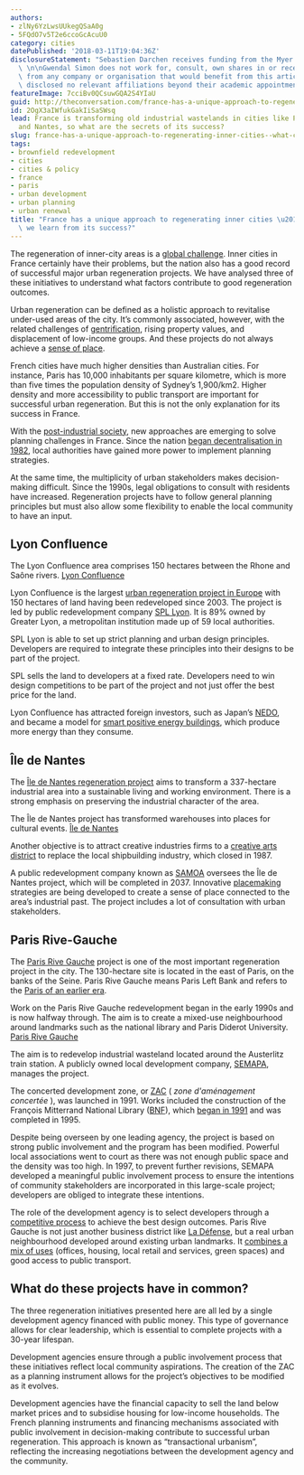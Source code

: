 ```yaml
---
authors:
- zlNy6YzLwsUUkegQSaA0g
- 5FQdO7v5T2e6ccoGcAcuU0
category: cities
datePublished: '2018-03-11T19:04:36Z'
disclosureStatement: "Sebastien Darchen receives funding from the Myer Foundation.\
  \ \n\nGwendal Simon does not work for, consult, own shares in or receive funding\
  \ from any company or organisation that would benefit from this article, and has\
  \ disclosed no relevant affiliations beyond their academic appointment."
featureImage: 7cciBv0QCsuwGQA2S4YIaU
guid: http://theconversation.com/france-has-a-unique-approach-to-regenerating-inner-cities-what-can-we-learn-from-its-success-91652
id: 2OgX3aIWfukGakIiSaSWsq
lead: France is transforming old industrial wastelands in cities like Paris, Lyon
  and Nantes, so what are the secrets of its success?
slug: france-has-a-unique-approach-to-regenerating-inner-cities--what-can-we-learn-from-its-success
tags:
- brownfield redevelopment
- cities
- cities & policy
- france
- paris
- urban development
- urban planning
- urban renewal
title: "France has a unique approach to regenerating inner cities \u2013 what can\
  \ we learn from its success?"
---
```

The regeneration of inner-city areas is a [global challenge](http://www.worldbank.org/en/news/press-release/2016/07/13/How-eight-cities-succeeded-in-rejuvenating-their-urban-land). Inner cities in France certainly have their problems, but the nation also has a good record of successful major urban regeneration projects. We have analysed three of these initiatives to understand what factors contribute to good regeneration outcomes.

Urban regeneration can be defined as a holistic approach to revitalise under-used areas of the city. It’s commonly associated, however, with the related challenges of [gentrification](https://en.wikipedia.org/wiki/Gentrification), rising property values, and displacement of low-income groups. And these projects do not always achieve a [sense of place](http://www.worldcitiescultureforum.com/news/urban-regeneration-can-cities-stay-unique). 


French cities have much higher densities than Australian cities. For instance, Paris has 10,000 inhabitants per square kilometre, which is more than five times the population density of Sydney’s 1,900/km2. Higher density and more accessibility to public transport are important for successful urban regeneration. But this is not the only explanation for its success in France. 

With the [post-industrial society](https://www.britannica.com/topic/postindustrial-society), new approaches are emerging to solve planning challenges in France. Since the nation [began decentralisation in 1982](https://en.wikipedia.org/wiki/Decentralisation_in_France), local authorities have gained more power to implement planning strategies. 

At the same time, the multiplicity of urban stakeholders makes decision-making difficult. Since the 1990s, legal obligations to consult with residents have increased. Regeneration projects have to follow general planning principles but must also allow some flexibility to enable the local community to have an input.

## Lyon Confluence

[](https://images.theconversation.com/files/209493/original/file-20180308-30972-1h709c3.jpg?ixlib=rb-1.1.0&q=45&auto=format&w=1000&fit=clip) The Lyon Confluence area comprises 150 hectares between the Rhone and Saône rivers. [Lyon Confluence](http://www.lyon-confluence.fr/ressources/flipbooks/DossierPresseJuin2015/GB/files/assets/basic-html/page-2.html#)

Lyon Confluence is the largest [urban regeneration project in Europe](http://www.lyon-confluence.fr/en/urban-project/urban-redevelopment/) with 150 hectares of land having been redeveloped since 2003. The project is led by public redevelopment company [SPL Lyon](http://www.lyon-confluence.fr/en/urban-project/project-manager.html). It is 89% owned by Greater Lyon, a metropolitan institution made up of 59 local authorities.

SPL Lyon is able to set up strict planning and urban design principles. Developers are required to integrate these principles into their designs to be part of the project. 

SPL sells the land to developers at a fixed rate. Developers need to win design competitions to be part of the project and not just offer the best price for the land.

Lyon Confluence has attracted foreign investors, such as Japan’s [NEDO](http://www.nedo.go.jp/english/), and became a model for [smart positive energy buildings](http://www.lyon-confluence.fr/en/innovating/2011-2016-lyon-smart-community.html), which produce more energy than they consume. 

## Île de Nantes

The [Île de Nantes regeneration project](http://www.eurocities.eu/eurocities/news/L-Ile-de-Nantes-regeneration-project-WSPO-9BQH3Y) aims to transform a 337-hectare industrial area into a sustainable living and working environment. There is a strong emphasis on preserving the industrial character of the area. 

[](https://images.theconversation.com/files/209479/original/file-20180308-146700-1xpdxgv.jpg?ixlib=rb-1.1.0&q=45&auto=format&w=1000&fit=clip) The Île de Nantes project has transformed warehouses into places for cultural events. [Île de Nantes](http://www.iledenantes.com/en/projets/63-the-warehouses.html)

Another objective is to attract creative industries firms to a [creative arts district](http://www.iledenantes.com/en/projets/58-creative-arts-district.html) to replace the local shipbuilding industry, which closed in 1987. 

A public redevelopment company known as [SAMOA](http://www.iledenantes.com/en/articles/128-la-samoa.html) oversees the Île de Nantes project, which will be completed in 2037. Innovative [placemaking](https://en.wikipedia.org/wiki/Placemaking) strategies are being developed to create a sense of place connected to the area’s industrial past. The project includes a lot of consultation with urban stakeholders. 

## Paris Rive-Gauche

The [Paris Rive Gauche](http://www.parisrivegauche.com/L-operation-d-urbanisme/\(language\)/fre-FR) project is one of the most important regeneration project in the city. The 130-hectare site is located in the east of Paris, on the banks of the Seine. Paris Rive Gauche means Paris Left Bank and refers to the [Paris of an earlier era](https://en.wikipedia.org/wiki/Rive_Gauche).

[](https://images.theconversation.com/files/209472/original/file-20180308-146661-1bn0my7.jpg?ixlib=rb-1.1.0&q=45&auto=format&w=1000&fit=clip) Work on the Paris Rive Gauche redevelopment began in the early 1990s and is now halfway through. The aim is to create a mixed-use neighbourhood around landmarks such as the national library and Paris Diderot University. [Paris Rive Gauche](http://www.parisrivegauche.com/Les-quartiers-et-leurs-projets/Tolbiac-nord)

The aim is to redevelop industrial wasteland located around the Austerlitz train station. A publicly owned local development company, [SEMAPA](http://en.semapa.fr/), manages the project. 

The concerted development zone, or [ZAC](http://www.lyon-confluence.fr/en/urban-project/urban-redevelopment/) ( _zone d'aménagement concertée_ ), was launched in 1991. Works included the construction of the François Mitterrand National Library ([BNF](http://www.bnf.fr/fr/la_bnf/sites/a.site_francois-mitterrand.html)), which [began in 1991](http://www.parisrivegauche.com/L-operation-d-urbanisme/Dates-cles) and was completed in 1995.

Despite being overseen by one leading agency, the project is based on strong public involvement and the program has been modified. Powerful local associations went to court as there was not enough public space and the density was too high. In 1997, to prevent further revisions, SEMAPA developed a meaningful public involvement process to ensure the intentions of community stakeholders are incorporated in this large-scale project; developers are obliged to integrate these intentions. 

The role of the development agency is to select developers through a [competitive process](https://www.designboom.com/architecture/soa-wins-zac-paris-rive-gauche-development-competition/) to achieve the best design outcomes. Paris Rive Gauche is not just another business district like [La Défense](https://en.wikipedia.org/wiki/La_D%C3%A9fense), but a real urban neighbourhood developed around existing urban landmarks. It [combines a mix of uses](http://www.parisrivegauche.com/L-operation-d-urbanisme/Le-programme) (offices, housing, local retail and services, green spaces) and good access to public transport. 

## What do these projects have in common?

The three regeneration initiatives presented here are all led by a single development agency financed with public money. This type of governance allows for clear leadership, which is essential to complete projects with a 30-year lifespan. 

Development agencies ensure through a public involvement process that these initiatives reflect local community aspirations. The creation of the ZAC as a planning instrument allows for the project’s objectives to be modified as it evolves. 

Development agencies have the financial capacity to sell the land below market prices and to subsidise housing for low-income households. The French planning instruments and financing mechanisms associated with public involvement in decision-making contribute to successful urban regeneration. This approach is known as “transactional urbanism”, reflecting the increasing negotiations between the development agency and the community.